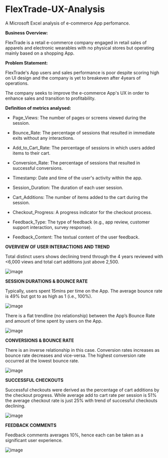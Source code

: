 # FlexTrade-UX-Analysis

A Microsoft Excel analysis of e-commerce App perfomance.


**Business Overview:** 
  
  FlexTrade is a retail e-commerce company engaged in retail sales of apparels and electronic wearables with no physical stores but
  operating mainly based on a shopping App.


**Problem Statement:** 

  FlexTrade's App users and sales performance is poor despite scoring high on UI design and the company is yet to breakeven after 4years of 
  operations.
  
  The company seeks to improve the e-commerce App's UX in order to enhance sales and transition to profitability.


**Definition of metrics analysed:**

  - Page_Views: The number of pages or screens viewed during the session.
  
  - Bounce_Rate: The percentage of sessions that resulted in immediate exits without any interactions.
  
  - Add_to_Cart_Rate: The percentage of sessions in which users added items to their cart.
  
  - Conversion_Rate: The percentage of sessions that resulted in successful conversions.
  
  - Timestamp: Date and time of the user's activity within the app.
  
  - Session_Duration: The duration of each user session.
  
  - Cart_Additions: The number of items added to the cart during the session.
  
  - Checkout_Progress: A progress indicator for the checkout process.
  
  - Feedback_Type: The type of feedback (e.g., app review, customer support interaction, survey response).
  
  - Feedback_Content: The textual content of the user feedback.


**OVERVIEW OF USER INTERACTIONS AND TREND**

Total distinct users shows declining trend through the 4 years reviewed with <6,000 views and total cart additions just above 2,500.

  ![image](https://github.com/user-attachments/assets/7346388e-2c48-4e68-b545-b7a3ab26ee13)


**SESSION DURATIONS & BOUNCE RATE**
	
 Typically, users spent 15mins per time on the App.
 The average bounce rate is 49% but got to as high as 1 (i.e., 100%).

  ![image](https://github.com/user-attachments/assets/525716bd-1158-4f18-9eae-7d34ec27c4b8)


  There is a flat trendline (no relationship) between the App’s Bounce Rate and amount of time spent by users on the App.
  
   ![image](https://github.com/user-attachments/assets/9ebe83f5-fb37-4fdd-b698-a2cf61796c62)



**CONVERSIONS & BOUNCE RATE**
	
  There is an inverse relationship in this case.
	Conversion rates increases as bounce rate decreases and vice-versa.
	The highest conversion rate occurred at the lowest bounce rate.

  ![image](https://github.com/user-attachments/assets/c00ac446-2ccc-426c-8bbe-95a9e2dc2216)



**SUCCESSFUL CHECKOUTS**

   Successful checkouts were derived as the percentage of cart additions by the checkout progress.
   While average add to cart rate per session is 51% the average checkout rate is just 25% with trend of successful checkouts declining.


  ![image](https://github.com/user-attachments/assets/0826768e-bd04-48bf-b70e-de60b46662da)


**FEEDBACK COMMENTS**

  Feedback comments averages 10%, hence each can be taken as a significant user experience.


  ![image](https://github.com/user-attachments/assets/cfbb7cb5-7546-402f-adb9-ab34fe8ce151)








 

 
